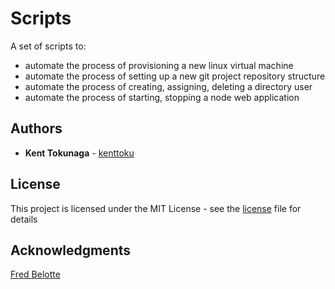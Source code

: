 # Scripts

A set of scripts to:
* automate the process of provisioning a new linux virtual machine
* automate the process of setting up a new git project repository structure
* automate the process of creating, assigning, deleting a directory user
* automate the process of starting, stopping a node web application

## Authors

* **Kent Tokunaga** - [kenttoku](https://github.com/kenttoku)

## License

This project is licensed under the MIT License - see the [license](license) file for details

## Acknowledgments

[Fred Belotte](https://github.com/fredbelotte)
